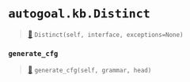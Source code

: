 # `autogoal.kb.Distinct`

> [📝](https://github.com/autogal/autogoal/blob/master/autogoal/kb/_data.py#L57)
> `Distinct(self, interface, exceptions=None)`

### `generate_cfg`

> [📝](https://github.com/autogoal/autogoal/blob/master/autogoal/kb/_data.py#L62)
> `generate_cfg(self, grammar, head)`


